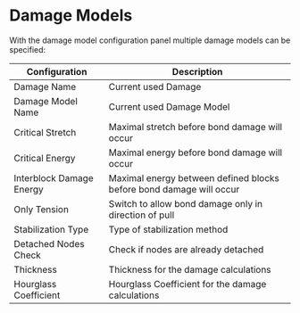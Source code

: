<!--
SPDX-FileCopyrightText: 2023 PeriHub <https://github.com/PeriHub>

SPDX-License-Identifier: Apache-2.0
-->

# Damage Models

With the damage model configuration panel multiple damage models can be specified:

Configuration | Description
--- | ---
Damage Name | Current used Damage
Damage Model Name | Current used Damage Model
Critical Stretch | Maximal stretch before bond damage will occur
Critical Energy | Maximal energy before bond damage will occur
Interblock Damage Energy | Maximal energy between defined blocks before bond damage will occur
Only Tension | Switch to allow bond damage only in direction of pull
Stabilization Type | Type of stabilization method
Detached Nodes Check | Check if nodes are already detached
Thickness | Thickness for the damage calculations
Hourglass Coefficient | Hourglass Coefficient for the damage calculations

